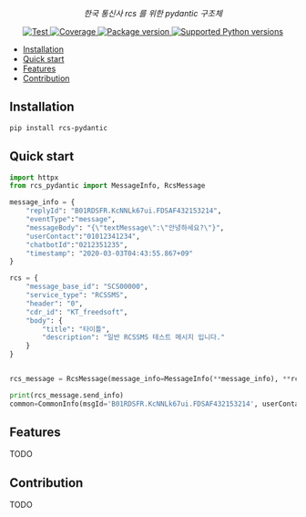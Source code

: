 <p align="center">
    <em>한국 통신사 rcs 를 위한 pydantic 구조체</em>
</p>
<p align="center">
<a href="https://github.com/xncbf/rcs-pydantic/actions?query=workflow%3ATests+event%3Apush+branch%3Amain" target="_blank">
    <img src="https://github.com/xncbf/rcs-pydantic/workflows/Tests/badge.svg?event=push&branch=main" alt="Test">
</a>
<a href="https://codecov.io/gh/xncbf/rcs-pydantic" target="_blank">
    <img src="https://img.shields.io/codecov/c/github/xncbf/rcs-pydantic?color=%2334D058" alt="Coverage">
</a>
<a href="https://pypi.org/project/rcs-pydantic" target="_blank">
    <img src="https://img.shields.io/pypi/v/rcs-pydantic?color=%2334D058&label=pypi%20package" alt="Package version">
</a>
<a href="https://pypi.org/project/rcs-pydantic" target="_blank">
    <img src="https://img.shields.io/pypi/pyversions/rcs-pydantic.svg?color=%2334D058" alt="Supported Python versions">
</a>
</p>

- [Installation](#installation)
- [Quick start](#quick-start)
- [Features](#features)
- [Contribution](#contribution)

## Installation

```sh
pip install rcs-pydantic
```

## Quick start

```py
import httpx
from rcs_pydantic import MessageInfo, RcsMessage

message_info = {
    "replyId": "B01RDSFR.KcNNLk67ui.FDSAF432153214",
    "eventType":"message",
    "messageBody": "{\"textMessage\":\"안녕하세요?\"}",
    "userContact":"01012341234",
    "chatbotId":"0212351235",
    "timestamp": "2020-03-03T04:43:55.867+09"
}

rcs = {
    "message_base_id": "SCS00000",
    "service_type": "RCSSMS",
    "header": "0",
    "cdr_id": "KT_freedsoft",
    "body": {
        "title": "타이틀",
        "description": "일반 RCSSMS 테스트 메시지 입니다."
    }
}


rcs_message = RcsMessage(message_info=MessageInfo(**message_info), **rcs)
```

```py
print(rcs_message.send_info)
common=CommonInfo(msgId='B01RDSFR.KcNNLk67ui.FDSAF432153214', userContact='01012341234', scheduleType=<ScheduleTypeEnum.IMMEDIATE: 0>, msgGroupId=None, msgServiceType=<MessageServiceTypeEnum.RCS: 'rcs'>) rcs=RcsInfo(chatbotId='0212351235', agencyId='ktbizrcs', messagebaseId='SCS00000', serviceType=<ServiceTypeEnum.SMS: 'RCSSMS'>, expiryOption=<ExpiryOptionEnum.AFTER_SETTING_TIMES: 2>, header=<HeaderEnum.NOT_ADVERTISE: '0'>, footer=None, cdrId='KT_freedsoft', copyAllowed=True, body=RcsSMSBody(title='타이틀', description='일반 RCSSMS 테스트 메시지 입니다.'), buttons=None, chipLists=None, replyId=None)
```

## Features

TODO

## Contribution

TODO
